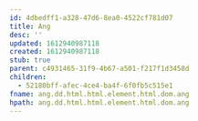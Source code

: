 ```yaml
---
id: 4dbedff1-a328-47d6-8ea0-4522cf781d07
title: Ang
desc: ''
updated: 1612940987118
created: 1612940987118
stub: true
parent: c4931465-31f9-4b67-a501-f217f1d3458d
children:
  - 52180bff-afec-4ce4-ba4f-6f0fb5c515e1
fname: ang.dd.html.html.element.html.dom.ang
hpath: ang.dd.html.html.element.html.dom.ang
---
```



